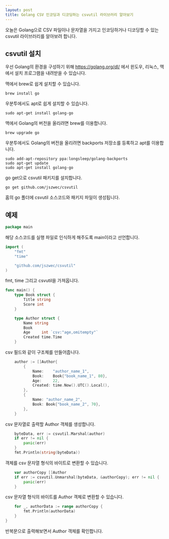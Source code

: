 ```yaml
---
layout: post
title: Golang CSV 인코딩과 디코딩하는 csvutil 라이브러리 알아보기
---
```


오늘은 Golang으로 CSV 파일이나 문자열을 가지고 인코딩하거나 디코딩할 수 있는 csvutil 라이브러리를 알아보려 합니다.

## csvutil 설치

우선 Golang의 환경을 구성하기 위해 https://golang.org/dl/ 에서 윈도우, 리눅스, 맥에서 설치 프로그램을 내려받을 수 있습니다.

맥에서 brew로 쉽게 설치할 수 있습니다.

```
brew install go
```

우분투에서도 apt로 쉽게 설치할 수 있습니다.

```
sudo apt-get install golang-go
```

맥에서 Golang의 버전을 올리려면 brew를 이용합니다.

```
brew upgrade go
```

우분투에서도 Golang의 버전을 올리려면 backports 저장소를 등록하고 apt를 이용합니다.

```
sudo add-apt-repository ppa:longsleep/golang-backports
sudo apt-get update
sudo apt-get install golang-go
```

go get으로 csvutil 패키지를 설치합니다.

```
go get github.com/jszwec/csvutil
```

홈의 go 폴더에 csvutil 소스코드와 패키지 파일이 생성됩니다.

## 예제

```go
package main
```

해당 소스코드를 실행 파일로 인식하게 해주도록 main이라고 선언합니다.

```go
import (
	"fmt"
	"time"

	"github.com/jszwec/csvutil"
)
```

fmt, time 그리고 csvutil을 가져옵니다.

```go
func main() {
	type Book struct {
		Title string
		Score int
	}

	type Author struct {
		Name string
		Book
		Age     int `csv:"age,omitempty"`
		Created time.Time
	}
```

csv 필드와 같이 구조체를 만들어줍니다.

```go
	author := []Author{
		{
			Name:    "author_name_1",
			Book:    Book{"book_name_1", 80},
			Age:     22,
			Created: time.Now().UTC().Local(),
		},
		{
			Name: "author_name_2",
			Book: Book{"book_name_2", 70},
		},
	}
```

csv 문자열로 출력할 Author 객체를 생성합니다.

```go
	byteData, err := csvutil.Marshal(author)
	if err != nil {
		panic(err)
	}
	fmt.Println(string(byteData))
```

객체를 csv 문자열 형식의 바이트로 변환할 수 있습니다.

```go
	var authorCopy []Author
	if err := csvutil.Unmarshal(byteData, &authorCopy); err != nil {
		panic(err)
	}
```

csv 문자열 형식의 바이트를 Author 객체로 변환할 수 있습니다.

```go
	for _, authorData := range authorCopy {
		fmt.Println(authorData)
	}
}
```

반복문으로 출력해보면서 Author 객체를 확인합니다.